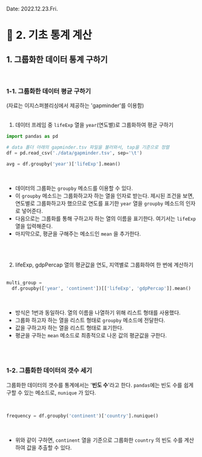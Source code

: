 Date: 2022.12.23.Fri.

# :memo: 2. 기초 통계 계산
## 1. 그룹화한 데이터 통계 구하기

<br/>

### 1-1. 그룹화한 데이터 평균 구하기
(자료는 이지스퍼블리싱에서 제공하는 'gapminder'를 이용함) <br/><br/>

1. 데이터 프레임 중 `lifeExp` 열을 `year`(연도별)로 그룹화하여 평균 구하기


```python
import pandas as pd

# data 폴더 아래의 gapminder.tsv 파일을 불러와서, tap을 기준으로 정렬
df = pd.read_csv('./data/gapminder.tsv', sep='\t')

avg = df.groupby('year')['lifeExp'].mean()
```
<br/>

* 데이터의 그룹화는 `groupby` 메소드를 이용할 수 있다.
* 이 `groupby` 메소드는 그룹화하고자 하는 열을 인자로 받는다. 제시된 조건을 보면, 연도별로 그룹화하고자 했으므로 연도를 표기한 `year` 열을 `groupby` 메소드의 인자로 넣어준다.
* 다음으로는 그룹화를 통해 구하고자 하는 열의 이름을 표기한다. 여기서는 `lifeExp` 열을 입력해준다.
* 마지막으로, 평균을 구해주는 메소드인 `mean` 을 추가한다.

<br/><br/>

2. lifeExp, gdpPercap 열의 평균값을 연도, 지역별로 그룹화하여 한 번에 계산하기 <br/><br/>

```python
multi_group = 
  df.groupby(['year', 'continent'])[['lifeExp', 'gdpPercap']].mean()
```
<br/>

* 방식은 1번과 동일하다. 열의 이름을 나열하기 위해 리스트 형태를 사용했다.
* 그룹화 하고자 하는 열을 리스트 형태로 `groupby` 메소드에 전달한다.
* 값을 구하고자 하는 열을 리스트 형태로 표기한다.
* 평균을 구하는 `mean` 메소드로 최종적으로 나온 값의 평균값을 구한다.

<br/><br/>

### 1-2. 그룹화한 데이터의 갯수 세기
그룹화한 데이터의 갯수를 통계에서는 '**빈도 수**'라고 한다. `pandas`에는 빈도 수를 쉽게 구할 수 있는 메소드로, `nunique` 가 있다.

<br/>

```python
frequency = df.groupby('continent')['country'].nunique()
```

<br/>

* 위와 같이 구하면, `continent` 열을 기준으로 그룹화한 `country` 의 빈도 수를 계산하여 값을 추출할 수 있다.
